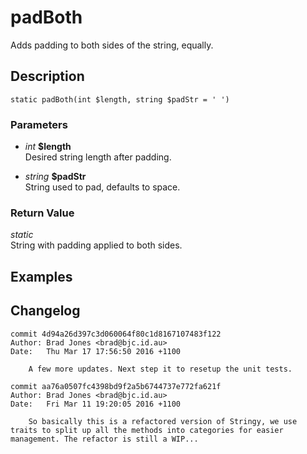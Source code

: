 # padBoth
Adds padding to both sides of the string, equally.

## Description
`static padBoth(int $length, string $padStr = ' ')`

### Parameters
* _int_ __$length__  
Desired string length after padding.

* _string_ __$padStr__  
String used to pad, defaults to space.


### Return Value
_static_  
String with padding applied to both sides.

## Examples

## Changelog
```
commit 4d94a26d397c3d060064f80c1d8167107483f122
Author: Brad Jones <brad@bjc.id.au>
Date:   Thu Mar 17 17:56:50 2016 +1100

    A few more updates. Next step it to resetup the unit tests.

commit aa76a0507fc4398bd9f2a5b6744737e772fa621f
Author: Brad Jones <brad@bjc.id.au>
Date:   Fri Mar 11 19:20:05 2016 +1100

    So basically this is a refactored version of Stringy, we use traits to split up all the methods into categories for easier management. The refactor is still a WIP...
```